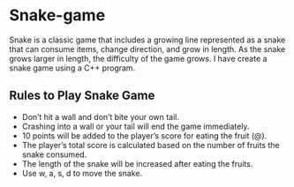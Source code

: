 # Snake-game
Snake is a classic game that includes a growing line represented as a snake that can consume items, change direction, and grow in length. As the snake grows larger in length, the difficulty of the game grows. I have create a snake game using a C++ program.

## Rules to Play Snake Game
- Don’t hit a wall and don’t bite your own tail. <br>
- Crashing into a wall or your tail will end the game immediately.<br>
- 10 points will be added to the player’s score for eating the fruit (@). <br>
- The player’s total score is calculated based on the number of fruits the snake consumed.<br>
- The length of the snake will be increased after eating the fruits.<br>
- Use w, a, s, d to move the snake.<br>
